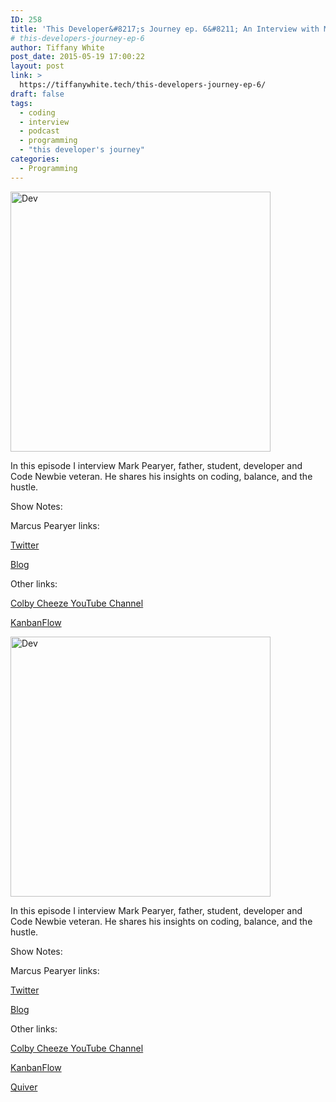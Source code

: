 ```yaml
---
ID: 258
title: 'This Developer&#8217;s Journey ep. 6&#8211; An Interview with Mark Pearyer'
# this-developers-journey-ep-6
author: Tiffany White
post_date: 2015-05-19 17:00:22
layout: post
link: >
  https://tiffanywhite.tech/this-developers-journey-ep-6/
draft: false
tags:
  - coding
  - interview
  - podcast
  - programming
  - "this developer's journey"
categories:
  - Programming
---
```



<img class=" aligncenter" src="http://helloburgh.me/wp-content/uploads/2015/05/wpid-Dev-Logo2.png" alt="Dev" width="416" height="416" />

In this episode I interview Mark Pearyer, father, student, developer and Code Newbie veteran. He shares his insights on coding, balance, and the hustle.

Show Notes:

Marcus Pearyer links:

<a href="https://twitter.com/marcusp619">Twitter</a>

<a href="http://marcusp619.github.io">Blog</a>

Other links:

<a href="https://www.youtube.com/user/colbycheeze">Colby Cheeze YouTube Channel</a>

<a href="https://kanbanflow.com">KanbanFlow</a>




<img class=" aligncenter" src="http://helloburgh.me/wp-content/uploads/2015/05/wpid-Dev-Logo2.png" alt="Dev" width="416" height="416" />

In this episode I interview Mark Pearyer, father, student, developer and Code Newbie veteran. He shares his insights on coding, balance, and the hustle.

Show Notes:

Marcus Pearyer links:

<a href="https://twitter.com/marcusp619">Twitter</a>

<a href="http://marcusp619.github.io">Blog</a>

Other links:

<a href="https://www.youtube.com/user/colbycheeze">Colby Cheeze YouTube Channel</a>

<a href="https://kanbanflow.com">KanbanFlow</a>





<a href="http://happenapps.com">Quiver</a>